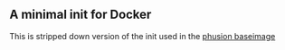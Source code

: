 ## A minimal init for Docker

This is stripped down version of the init used in the
[phusion baseimage](https://github.com/phusion/baseimage-docker)

